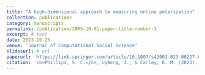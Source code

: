 ```yaml
---
title: "A high-dimensional approach to measuring online polarization"
collection: publications
category: manuscripts
permalink: /publication/2009-10-01-paper-title-number-1
excerpt: # text
date: 2023-10-25
venue: 'Journal of Computational Social Science'
slidesurl: # url
paperurl: 'https://link.springer.com/article/10.1007/s42001-023-00227-6'
citation: '<b>Phillips, S. C.</b>, Uyheng, J., & Carley, K. M. (2023). &quot;A high-dimensional approach to measuring online polarization.&quot; <i>Journal of Computational Social Science</i>. 6(2), 1147-1178.'
---
```


